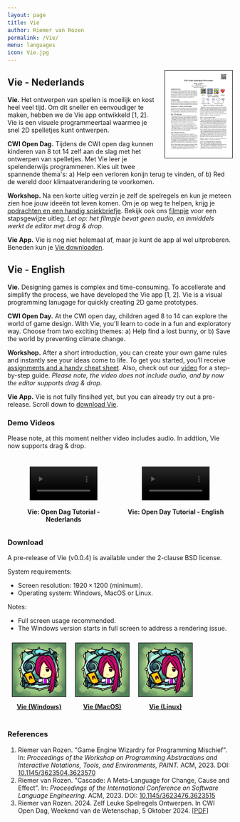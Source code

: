```yaml
---
layout: page
title: Vie
author: Riemer van Rozen
permalink: /Vie/
menu: languages
icon: Vie.jpg
---
```

<div style="text-align: center; font-weight: bold; float: right; padding-left: 20px; padding-bottom: 20px; width: 30%;">
<a href="/assets/CWI_Open_Dag_2024_Opdrachten.pdf">
<img src="/assets/CWI_Open_Dag_2024.jpg" style="border: 1px solid black;">
</a>
</div>

## Vie - Nederlands

**Vie.**
Het ontwerpen van spellen is moeilijk en kost heel veel tijd. Om dit sneller en eenvoudiger te maken, hebben we de Vie app ontwikkeld [1, 2]. Vie is een visuele programmeertaal waarmee je snel 2D spelletjes kunt ontwerpen.

**CWI Open Dag.**
Tijdens de CWI open dag kunnen kinderen van 8 tot 14 zelf aan de slag met het ontwerpen van spelletjes. Met Vie leer je spelenderwijs programmeren. Kies uit twee spannende thema's: 
a) Help een verloren konijn terug te vinden, of 
b) Red de wereld door klimaatverandering te voorkomen.

**Workshop.**
Na een korte uitleg verzin je zelf de spelregels en kun je meteen zien hoe jouw ideeën tot leven komen. Om je op weg te helpen, krijg je [opdrachten en een handig spiekbriefje](/assets/CWI_Open_Dag_2024_Opdrachten.pdf). Bekijk ook ons [filmpje](#demo) voor een stapsgewijze uitleg. *Let op: het filmpje bevat geen audio, en inmiddels werkt de editor met drag & drop.*

**Vie App.** Vie is nog niet helemaal af, maar je kunt de app al wel uitproberen. Beneden kun je [Vie downloaden](#download).

## Vie - English

**Vie.** Designing games is complex and time-consuming. To accellerate and simplify the process, we have developed the Vie app [1, 2]. Vie is a visual programming lanugage for quickly creating 2D game prototypes.

**CWI Open Day.** 
At the CWI open day, children aged 8 to 14 can explore the world of game design.
With Vie, you'll learn to code in a fun and exploratory way. Choose from two exciting themes:
a) Help find a lost bunny, or
b) Save the world by preventing climate change.

**Workshop.** After a short introduction, you can create your own game rules and instantly see your ideas come to life. To get you started, you’ll receive 
[assignments and a handy cheat sheet](/assets/CWI_Open_Dag_2024_Assignments.pdf).
Also, check out our [video](#demo) for a step-by-step guide. *Please note, the video does not include audio, and by now the editor supports drag & drop.*

**Vie App.** Vie is not fully finsihed yet, but you can already try out a pre-release. Scroll down to [download Vie](#download).

### <a name="demo"></a>Demo Videos
Please note, at this moment neither video includes audio. 
In addtion, Vie now supports drag & drop.

<div style="display:flex; width: 100%; overflow: hidden;">
<div style="float: left; width: 50%; text-align: center; font-weight: bold; padding: 10px;">
<figure class="video_container">
  <video controls="true" allowfullscreen="true" width="100%">
    <source src="/assets/Vie_demo_NL_subtitles.mp4">
  </video>
</figure>
<div>Vie: Open Dag Tutorial - Nederlands</div>
</div>

<div style="float: right; width: 50%; text-align: center; font-weight: bold;  padding: 10px;">
<figure class="video_container">
  <video controls="true" allowfullscreen="true" width="100%">
    <source src="/assets/Vie_demo_EN_subtitles.mp4">
  </video>
</figure>
<div>Vie: Open Day Tutorial - English</div>
</div>
</div>

### <a name="download"></a>Download
A pre-release of Vie (v0.0.4) is available under the 2-clause BSD license.

System requirements:
* Screen resolution: 1920 × 1200 (minimum).
* Operating system: Windows, MacOS or Linux.

Notes:
* Full screen usage recommended.
* The Windows version starts in full screen to address a rendering issue.

<div style="display:flex; width: 100%; overflow: hidden;">
<div style="text-align: center; font-weight: bold; float:left; padding: 10px;">
<a href="/assets/Vie/Vie_Win_v004.zip">
<img src="/assets/Vie.jpg" style="max-width: 120px; border: 1px solid black;">
<div style="padding: 10px;">Vie (Windows)</div>
</a>
</div>

<div style="text-align: center; font-weight: bold; float:left; padding: 10px;">
<a href="/assets/Vie/Vie_Mac_v004.dmg">
  <img src="/assets/Vie.jpg" style="max-width: 120px; border: 1px solid black;">
  <div style="padding: 10px;">Vie (MacOS)</div>
</a>
</div>

<div style="text-align: center; font-weight: bold; float:left; padding: 10px;">
<a href="/assets/Vie/Vie_Linux_v004.zip">
  <img src="/assets/Vie.jpg" style="max-width: 120px; border: 1px solid black;">
  <div style="padding: 10px;">Vie (Linux)</div>
</a>
</div>
</div>

### References
1. Riemer van Rozen. "Game Engine Wizardry for Programming Mischief". In: *Proceedings of the Workshop on Programming Abstractions and Interactive Notations, Tools, and Environments, PAINT.* ACM, 2023. DOI: [10.1145/3623504.3623570](https://doi.org/10.1145/3623504.3623570)
2. Riemer van Rozen. "Cascade: A Meta-Language for Change, Cause and Effect". In: *Proceedings of the International Conference on Software Language Engineering.* ACM, 2023. DOI: [10.1145/3623476.3623515](https://doi.org/10.1145/3623476.3623515)
3. Riemer van Rozen. 2024. Zelf Leuke Spelregels Ontwerpen. In CWI Open Dag,
Weekend van de Wetenschap, 5 Oktober 2024. [[PDF](/assets/CWI_Open_Dag_2024_Opdrachten.pdf)]

